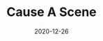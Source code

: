 ---
title: "Cause A Scene"
authors:
    - "Kim Crayton"
categories: 
    - "tech"
    - "race"
    - "anti-racism"
    - "bias"
    - "algorithms"
link: "https://hashtagcauseascene.com/podcast/"
date: "2020-12-26"
---